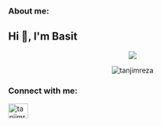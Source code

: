 
<h3 align="left">About me:</h3>
<h2 align="left">Hi 👋, I'm Basit</h2>
<p align="center">
  <img src="http://readme-typing-svg.herokuapp.com?color=2CD1F7&lines=Computer+Science+Student"></a>
</p> 
</p>
<p align="center"> <img src="https://komarev.com/ghpvc/?username=tanjimreza&label=Profile%20views&color=0e75b6&style=flat" alt="tanjimreza" /> </p>
<h3 align="left">Connect with me:</h3>
<p align="left">
 <a href="https://linkedin.com/in/basit-xd" target="blank"><img align="center" src="https://raw.githubusercontent.com/rahuldkjain/github-profile-readme-generator/master/src/images/icons/Social/linked-in-alt.svg" alt="tanjimreza" height="30" width="40" /></a>



